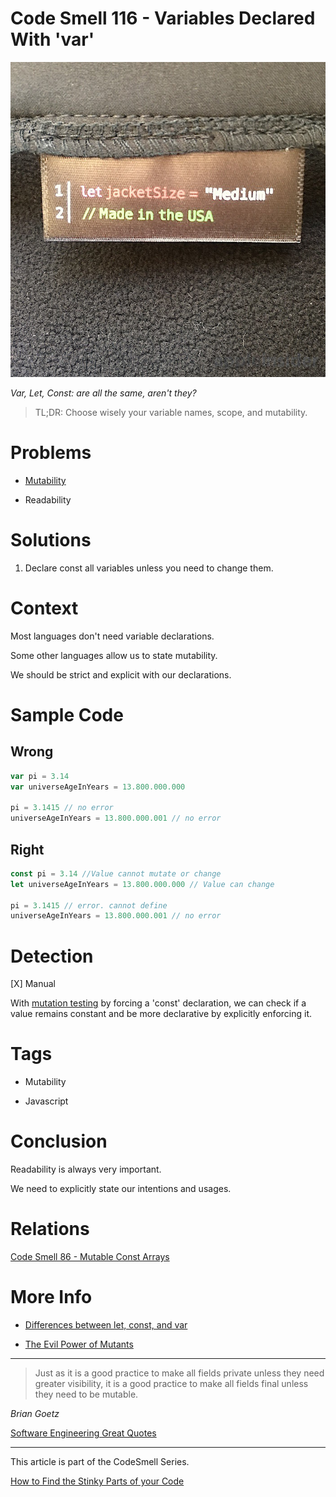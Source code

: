 # Code Smell 116 - Variables Declared With 'var'

![Code Smell 116 - Variables Declared With 'var'](Code%20Smell%20116%20-%20Variables%20Declared%20With%20'var'.jpg)

*Var, Let, Const: are all the same, aren't they?*

> TL;DR: Choose wisely your variable names, scope, and mutability.

# Problems

- [Mutability](https://github.com/mcsee/Software-Design-Articles/tree/main/Articles/Theory/The%20Evil%20Power%20of%20Mutants/readme.md)

- Readability

# Solutions

1. Declare const all variables unless you need to change them.

# Context

Most languages don't need variable declarations.

Some other languages allow us to state mutability. 

We should be strict and explicit with our declarations.

# Sample Code

## Wrong

[Gist Url]: # (https://gist.github.com/mcsee/f310bf19719788bfe2dbca3dab16a2c3)
```javascript
var pi = 3.14
var universeAgeInYears = 13.800.000.000

pi = 3.1415 // no error
universeAgeInYears = 13.800.000.001 // no error
```

## Right

[Gist Url]: # (https://gist.github.com/mcsee/c0c6bf0726100b918e5aa04955519465)
```javascript
const pi = 3.14 //Value cannot mutate or change 
let universeAgeInYears = 13.800.000.000 // Value can change

pi = 3.1415 // error. cannot define
universeAgeInYears = 13.800.000.001 // no error
```

# Detection
 
[X] Manual

With [mutation testing](https://en.wikipedia.org/wiki/Mutation_testing) by forcing a 'const' declaration, we can check if a value remains constant and be more declarative by explicitly enforcing it.

# Tags

- Mutability

- Javascript

# Conclusion

Readability is always very important. 

We need to explicitly state our intentions and usages.

# Relations

[Code Smell 86 - Mutable Const Arrays](https://github.com/mcsee/Software-Design-Articles/tree/main/Articles/Code%20Smells/Code%20Smell%2086%20-%20Mutable%20Const%20Arrays/readme.md)

# More Info

- [Differences between let, const, and var](https://twitter.com/SajalShlan/status/1495010893683314689)

- [The Evil Power of Mutants](https://github.com/mcsee/Software-Design-Articles/tree/main/Articles/Theory/The%20Evil%20Power%20of%20Mutants/readme.md)
  
* * *

> Just as it is a good practice to make all fields private unless they need greater visibility, it is a good practice to make all fields final unless they need to be mutable.

_Brian Goetz_
 
[Software Engineering Great Quotes](https://github.com/mcsee/Software-Design-Articles/tree/main/Articles/Quotes/Software%20Engineering%20Great%20Quotes/readme.md)

* * *

This article is part of the CodeSmell Series.

[How to Find the Stinky Parts of your Code](https://github.com/mcsee/Software-Design-Articles/tree/main/Articles/Code%20Smells/How%20to%20Find%20the%20Stinky%20parts%20of%20your%20Code/readme.md)